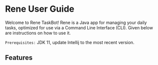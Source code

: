 # Rene User Guide

Welcome to Rene TaskBot!
Rene is a Java app for managing your daily tasks, optimized for use via a Command Line Interface (CLI). Given below are instructions on how to use it.

`Prerequisites:` JDK 11, update Intellij to the most recent version.

## Features
